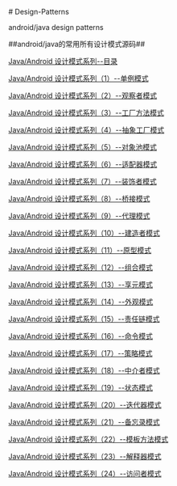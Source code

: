 ﻿﻿# Design-Patterns

android/java design patterns

##android/java的常用所有设计模式源码##

[Java/Android 设计模式系列--目录](http://blog.csdn.net/abc784990536/article/details/77603285)
 
[Java/Android 设计模式系列（1）--单例模式](http://blog.csdn.net/abc784990536/article/details/77603520)

[Java/Android 设计模式系列（2）--观察者模式](http://blog.csdn.net/abc784990536/article/details/77603823)

[Java/Android 设计模式系列（3）--工厂方法模式](http://blog.csdn.net/abc784990536/article/details/77604278)
 
[Java/Android 设计模式系列（4）--抽象工厂模式](http://blog.csdn.net/abc784990536/article/details/77604374)

[Java/Android 设计模式系列（5）--对象池模式](http://blog.csdn.net/abc784990536/article/details/77604545)

[Java/Android 设计模式系列（6）--适配器模式](http://blog.csdn.net/abc784990536/article/details/77605911)

[Java/Android 设计模式系列（7）--装饰者模式](http://blog.csdn.net/abc784990536/article/details/77605929)

[Java/Android 设计模式系列（8）--桥接模式](http://blog.csdn.net/abc784990536/article/details/77605962)

[Java/Android 设计模式系列（9）--代理模式](http://blog.csdn.net/abc784990536/article/details/77606195)

[Java/Android 设计模式系列（10）--建造者模式](http://blog.csdn.net/abc784990536/article/details/77607656)

[Java/Android 设计模式系列（11）--原型模式](http://blog.csdn.net/abc784990536/article/details/77608947)

[Java/Android 设计模式系列（12）--组合模式](http://blog.csdn.net/abc784990536/article/details/77609077)

[Java/Android 设计模式系列（13）--享元模式](http://blog.csdn.net/abc784990536/article/details/77610295)

[Java/Android 设计模式系列（14）--外观模式](http://blog.csdn.net/abc784990536/article/details/77610345)

[Java/Android 设计模式系列（15）--责任链模式](http://blog.csdn.net/abc784990536/article/details/77610380)

[Java/Android 设计模式系列（16）--命令模式](http://blog.csdn.net/abc784990536/article/details/77610406)

[Java/Android 设计模式系列（17）--策略模式](http://blog.csdn.net/abc784990536/article/details/77610440)

[Java/Android 设计模式系列（18）--中介者模式](http://blog.csdn.net/abc784990536/article/details/77610463)

[Java/Android 设计模式系列（19）--状态模式](http://blog.csdn.net/abc784990536/article/details/77610498)

[Java/Android 设计模式系列（20）--迭代器模式](http://blog.csdn.net/abc784990536/article/details/77610505)

[Java/Android 设计模式系列（21）--备忘录模式](http://blog.csdn.net/abc784990536/article/details/77610520)

[Java/Android 设计模式系列（22）--模板方法模式](http://blog.csdn.net/abc784990536/article/details/77610530)

[Java/Android 设计模式系列（23）--解释器模式](http://blog.csdn.net/abc784990536/article/details/77610543)

[Java/Android 设计模式系列（24）--访问者模式](http://blog.csdn.net/abc784990536/article/details/77610575)
